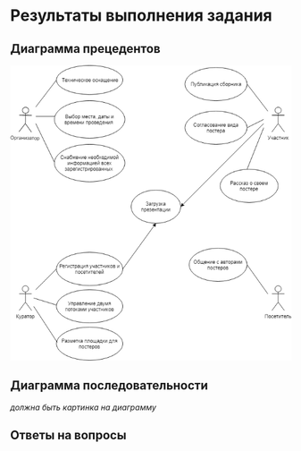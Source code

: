 # Результаты выполнения задания

## Диаграмма прецедентов
![UML.png](UML.png)
## Диаграмма последовательности

_должна быть картинка на диаграмму_

## Ответы на вопросы
